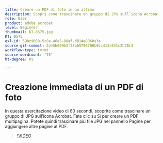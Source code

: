 ```yaml
---
title: Creare un PDF di foto in un attimo
description: Scopri come trascinare un gruppo di JPG sull’icona Acrobat per creare un PDF
role: User
product: adobe acrobat
level: Beginner
thumbnail: KT-8575.jpg
KT: 8575
exl-id: 598c9008-5c8a-46e5-86af-d814e8060e3a
source-git-commit: 2de5b609b3f23bb5796786b6bc413a831c2b78c3
workflow-type: tm+mt
source-wordcount: '75'
ht-degree: 0%

---
```


# Creazione immediata di un PDF di foto

In questa esercitazione video di 60 secondi, scoprite come trascinare un gruppo di JPG sull’icona Acrobat. Fate clic su Sì per creare un PDF multipagina. Potete quindi trascinare più file JPG nel pannello Pagine per aggiungere altre pagine al PDF.

>[!VIDEO](https://video.tv.adobe.com/v/336365?hidetitle=true)
